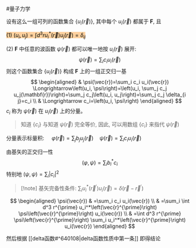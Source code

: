 #量子力学 

设有这么一组可列的函数集合 $\left\{u_i(\vec{r})\right\}$, 其中每个 $u_i(\vec{r})$ 都属于 $\mathbf{F}$, 且

<mark style="background: #FFB86CA6;">(1) $\left(u_i, u_j\right)=\int d^3 r u_i^*(\vec{r}) u_j(\vec{r})=\delta_{i j}$</mark>

(2) $\mathbf{F}$ 中任意的波函数 $\psi(\vec{r})$ 都可以唯一地按 $u_i(\vec{r})$ 展开:
$$
\psi(\vec{r})=\sum_i c_i u_i(\vec{r})
$$
则这个函数集合 $\left\{u_i(\vec{r})\right\}$ 构成 $\mathbf{F}$ 上的一组正交归一基
$$
\begin{aligned}
& \psi(\vec{r})=\sum_i c_i u_i(\vec{r}) \Longrightarrow\left(u_i, \psi\right)=\left(u_i, \sum_j c_j u_j(\mathbf{r})\right)=\sum_j c_j\left(u_i, u_j\right)=\sum_j c_j \delta_{i j}=c_i \\
& \Longrightarrow c_i=\left(u_i, \psi\right)
\end{aligned}
$$
$c_i$ 称为 $\psi(\vec{r})$ 在 $u_i(\vec{r})$ 上的分量。

>知道 $\left\{c_i\right\}$ 与知道 $\psi(\vec{r})$ 完全等价, 因此, 可以用数组 $\left\{c_i\right\}$ 来指代 $\psi(\vec{r})$


分量表示标量积: $\quad \varphi(\vec{r})=\sum_j b_j u_j(\vec{r}) \quad \psi(\vec{r})=\sum_i c_i u_i(\vec{r})$

由基矢的正交归一性 $$(\varphi, \psi)=\sum_i b_i^* c_i$$
特别地 $(\psi, \psi)=\sum_i\left|c_i\right|^2$

>[!note] 基矢完备性条件: $\sum_i u_i^*\left(\vec{r}^{\prime}\right) u_i(\vec{r})=\delta\left(\vec{r}-\vec{r}^{\prime}\right)$


$$
\begin{aligned}
\psi(\vec{r}) & =\sum_i c_i u_i(\vec{r}) \\
& =\sum_i \int d^3 r^{\prime} u_i^*\left(\vec{r}^{\prime}\right) \psi\left(\vec{r}^{\prime}\right) u_i(\vec{r}) \\
& =\int d^3 r^{\prime} \psi\left(\vec{r}^{\prime}\right) \sum_i u_i^*\left(\vec{r}^{\prime}\right) u_i(\vec{r})
\end{aligned}
$$

然后根据 [[delta函数#^640108|delta函数性质中第一条]] 即得结论
